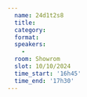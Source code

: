 ```yaml
---
  name: 24d1t2s8
  title: 
  category: 
  format: 
  speakers: 
    - 
  room: Showrom
  slot: 10/10/2024
  time_start: '16h45'
  time_end: '17h30'
---
```

